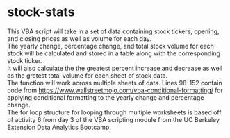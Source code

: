 # stock-stats

This VBA script will take in a set of data containing stock tickers, opening, and closing prices as well as volume for each day. <br />
The yearly change, percentage change, and total stock volume for each stock will be calculated and stored in a table along with the corresponding stock ticker. <br />
It will also calculate the the greatest percent increase and decrease as well as the gretest total volume for each sheet of stock data.  <br />
The function will work across multiple sheets of data. Lines 98-152 contain code from https://www.wallstreetmojo.com/vba-conditional-formatting/ for applying conditional formatting to the yearly change and percentage change. <br />
The for loop structure for looping through multiple worksheets is based off of activity 6 from day 3 of the VBA scripting module from the UC Berkeley Extension Data Analytics Bootcamp.
